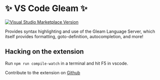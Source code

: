 # ✨ VS Code Gleam ✨

[![Visual Studio Marketplace Version](https://img.shields.io/visual-studio-marketplace/v/Gleam.gleam?label=Visual%20Studio%20Marketplace&logo=visual-studio-code)](https://marketplace.visualstudio.com/items?itemName=Gleam.gleam)

Provides syntax highlighting and use of the Gleam Language Server, which itself
provides formatting, goto-definition, autocompletion, and more!

## Hacking on the extension

Run `npm run compile-watch` in a terminal and hit F5 in vscode.

Contribute to the extension on [Github](https://github.com/gleam-lang/vscode-gleam)
